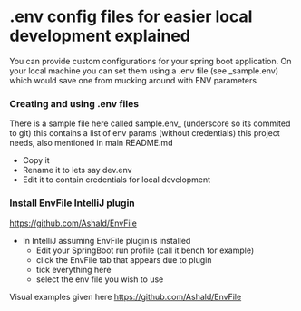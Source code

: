 # .env config files for easier local development explained

You can provide custom configurations for your spring boot application.
On your local machine you can set them using a .env file (see _sample.env) which 
would save one from mucking around with ENV parameters

### Creating and using .env files

There is a sample file here called sample.env_ (underscore so its commited to git) this contains a list of env params (without credentials) this project needs, also mentioned in main README.md

* Copy it
* Rename it to lets say dev.env
* Edit it to contain credentials for local development

### Install EnvFile IntelliJ plugin
 
https://github.com/Ashald/EnvFile

* In IntelliJ assuming EnvFile plugin is installed
  * Edit your SpringBoot run profile (call it bench for example)
  * click the EnvFile tab that appears due to plugin
  * tick everything here
  * select the env file you wish to use
  
  
Visual examples given here https://github.com/Ashald/EnvFile

